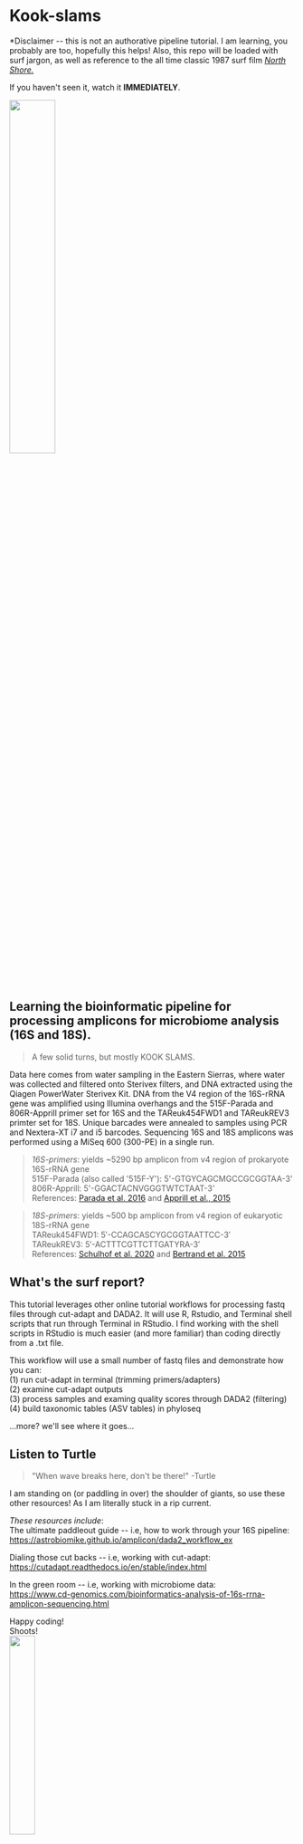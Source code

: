 # Kook-slams
*Disclaimer -- this is not an authorative pipeline tutorial. I am learning, you probably are too, hopefully this helps! Also, this repo will be loaded with surf jargon, as well as reference to the all time classic 1987 surf film [*North Shore.*](https://www.imdb.com/title/tt0093648/)  
  
If you haven't seen it, watch it **IMMEDIATELY**. 

<img src="https://beachgrit.com/wp-content/uploads/2022/02/24177195_401536426942206_155723050587185162_n.jpg" width="40%" height="40%">

## Learning the bioinformatic pipeline for processing amplicons for microbiome analysis (16S and 18S).  
> A few solid turns, but mostly KOOK SLAMS.  

Data here comes from water sampling in the Eastern Sierras, where water was collected and filtered onto Sterivex filters, and DNA extracted using the Qiagen PowerWater Sterivex Kit. DNA from the V4 region of the 16S-rRNA gene was amplified using Illumina overhangs and the 515F-Parada and 806R-Apprill primer set for 16S and the TAReuk454FWD1 and TAReukREV3 primter set for 18S. Unique barcades were annealed to samples using PCR and Nextera-XT i7 and i5 barcodes. Sequencing 16S and 18S amplicons was performed using a MiSeq 600 (300-PE) in a single run.

> *16S-primers*: yields ~5290 bp amplicon from v4 region of prokaryote 16S-rRNA gene  
> 515F-Parada (also called '515F-Y'): 5'-GTGYCAGCMGCCGCGGTAA-3'   
> 806R-Apprill: 5'-GGACTACNVGGGTWTCTAAT-3'  
> References: [Parada et al. 2016](http://dx.doi.org/10.1111/1462-2920.13023) and [Apprill et al., 2015](http://www.int-res.com/abstracts/ame/v75/n2/p129-137/)

> *18S-primers*: yields ~500 bp amplicon from v4 region of eukaryotic 18S-rRNA gene  
> TAReuk454FWD1: 5′-CCAGCASCYGCGGTAATTCC-3′  
> TAReukREV3: 5′-ACTTTCGTTCTTGATYRA-3′  
> References: [Schulhof et al. 2020](http://dx.doi.org/10.1111/mec.15469) and [Bertrand et al. 2015](https://www.pnas.org/doi/epdf/10.1073/pnas.1501615112)

## What's the surf report?
This tutorial leverages other online tutorial workflows for processing fastq files through cut-adapt and DADA2. It will use R, Rstudio, and Terminal shell scripts that run through Terminal in RStudio. I find working with the shell scripts in RStudio is much easier (and more familiar) than coding directly from a .txt file.  

This workflow will use a small number of fastq files and demonstrate how you can:  
(1) run cut-adapt in terminal (trimming primers/adapters)  
(2) examine cut-adapt outputs   
(3) process samples and examing quality scores through DADA2 (filtering)  
(4) build taxonomic tables (ASV tables) in phyloseq  

...more? we'll see where it goes...  

## Listen to Turtle  
> "When wave breaks here, don't be there!"
> -Turtle 

I am standing on (or paddling in over) the shoulder of giants, so use these other resources! As I am literally stuck in a rip current.  
  
*These resources include*:  
The ultimate paddleout guide -- i.e, how to work through your 16S pipeline:  
https://astrobiomike.github.io/amplicon/dada2_workflow_ex  

Dialing those cut backs -- i.e, working with cut-adapt:  
https://cutadapt.readthedocs.io/en/stable/index.html  

In the green room -- i.e, working with microbiome data:  
https://www.cd-genomics.com/bioinformatics-analysis-of-16s-rrna-amplicon-sequencing.html  

Happy coding!  
Shoots!  
<img src="https://wavearcade.com/wp-content/uploads/2020/01/frustrationshaka-1024x526.jpg" width="30%" height="30%">



